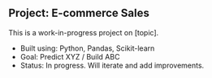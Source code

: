 ## Project: E-commerce Sales

This is a work-in-progress project on [topic].
- Built using: Python, Pandas, Scikit-learn
- Goal: Predict XYZ / Build ABC
- Status: In progress. Will iterate and add improvements.
